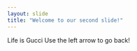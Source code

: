 ```yaml
---
layout: slide
title: "Welcome to our second slide!"
---
```

Life is Gucci
Use the left arrow to go back!
